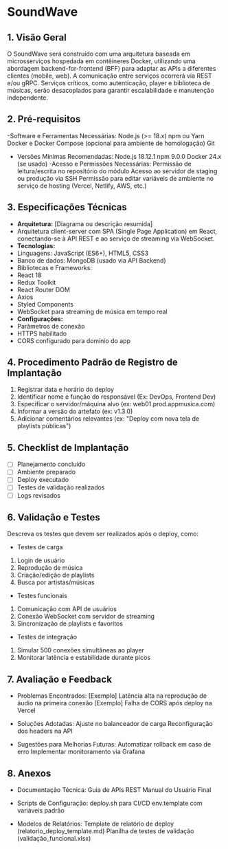 # SoundWave

## 1. Visão Geral
O SoundWave será construído com uma arquitetura baseada em microsserviços hospedada em contêineres Docker, utilizando uma abordagem backend-for-frontend (BFF) para adaptar as APIs a diferentes clientes (mobile, web). A comunicação entre serviços ocorrerá via REST e/ou gRPC. Serviços críticos, como autenticação, player e biblioteca de músicas, serão desacoplados para garantir escalabilidade e manutenção independente.

## 2. Pré-requisitos
-Software e Ferramentas Necessárias:
 Node.js (>= 18.x)
 npm ou Yarn
 Docker e Docker Compose (opcional para ambiente de homologação)
 Git
- Versões Mínimas Recomendadas:
Node.js 18.12.1
npm 9.0.0
Docker 24.x (se usado)
-Acesso e Permissões Necessárias:
Permissão de leitura/escrita no repositório do módulo
Acesso ao servidor de staging ou produção via SSH
Permissão para editar variáveis de ambiente no serviço de hosting (Vercel, Netlify, AWS, etc.)

## 3. Especificações Técnicas
- **Arquitetura:** [Diagrama ou descrição resumida]
- Arquitetura client-server com SPA (Single Page Application) em React, conectando-se à API REST e ao serviço de streaming via WebSocket.
- **Tecnologias:**
- Linguagens: JavaScript (ES6+), HTML5, CSS3
- Banco de dados: MongoDB (usado via API Backend)
- Bibliotecas e Frameworks:
- React 18
- Redux Toolkit
- React Router DOM
- Axios
- Styled Components
- WebSocket para streaming de música em tempo real
- **Configurações:**
- Parâmetros de conexão
- HTTPS habilitado
- CORS configurado para domínio do app

## 4. Procedimento Padrão de Registro de Implantação
1. Registrar data e horário do deploy
2. Identificar nome e função do responsável (Ex: DevOps, Frontend Dev)
3. Especificar o servidor/máquina alvo (ex: web01.prod.appmusica.com)
4. Informar a versão do artefato (ex: v1.3.0)
5. Adicionar comentários relevantes (ex: "Deploy com nova tela de playlists públicas")
   
## 5. Checklist de Implantação
- [ ] Planejamento concluído
- [ ] Ambiente preparado
- [ ] Deploy executado
- [ ] Testes de validação realizados
- [ ] Logs revisados

## 6. Validação e Testes
Descreva os testes que devem ser realizados após o deploy, como:
- Testes de carga
1. Login de usuário
2. Reprodução de música
3. Criação/edição de playlists
4. Busca por artistas/músicas
- Testes funcionais
1. Comunicação com API de usuários
2. Conexão WebSocket com servidor de streaming
3. Sincronização de playlists e favoritos
- Testes de integração
1. Simular 500 conexões simultâneas ao player
2. Monitorar latência e estabilidade durante picos

## 7. Avaliação e Feedback
- Problemas Encontrados:
[Exemplo] Latência alta na reprodução de áudio na primeira conexão
[Exemplo] Falha de CORS após deploy na Vercel

- Soluções Adotadas:
Ajuste no balanceador de carga
Reconfiguração dos headers na API

- Sugestões para Melhorias Futuras:
Automatizar rollback em caso de erro
Implementar monitoramento via Grafana

## 8. Anexos
- Documentação Técnica:
Guia de APIs REST
Manual do Usuário Final

- Scripts de Configuração:
deploy.sh para CI/CD
env.template com variáveis padrão

- Modelos de Relatórios:
Template de relatório de deploy (relatorio_deploy_template.md)
Planilha de testes de validação (validação_funcional.xlsx)


